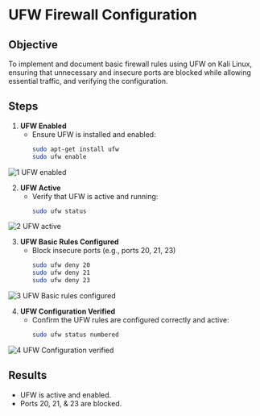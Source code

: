 # UFW Firewall Configuration

## Objective
To implement and document basic firewall rules using UFW on Kali Linux, ensuring that unnecessary and insecure ports are blocked while allowing essential traffic, and verifying the configuration.

## Steps

1. **UFW Enabled**
   - Ensure UFW is installed and enabled:
     ```bash
     sudo apt-get install ufw
     sudo ufw enable
     ```
![1  UFW enabled](https://github.com/user-attachments/assets/25c6d1f8-1cec-49ac-8b81-1b002c74b59b)


     

2. **UFW Active**
   - Verify that UFW is active and running:
     ```bash
     sudo ufw status
     ```
![2  UFW active](https://github.com/user-attachments/assets/b8e7bcb3-fa1d-4801-b3ab-1b3b79c67ba5)


     

3. **UFW Basic Rules Configured**
   - Block insecure ports (e.g., ports 20, 21, 23)
     ```bash
     sudo ufw deny 20
     sudo ufw deny 21
     sudo ufw deny 23
     ```

![3  UFW Basic rules configured](https://github.com/user-attachments/assets/39a930a8-2aa7-41fb-99ac-3f4bbd78dcec)


     

4. **UFW Configuration Verified**
   - Confirm the UFW rules are configured correctly and active:
     ```bash
     sudo ufw status numbered
     ```

![4  UFW Configuration verified](https://github.com/user-attachments/assets/dcf6ff07-931c-4863-a818-c7468180dd52)


     

## Results
- UFW is active and enabled.
- Ports 20, 21, & 23 are blocked.
